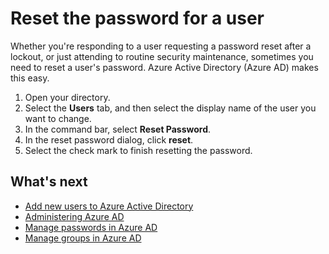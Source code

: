 <properties
	pageTitle="Reset the password for a user in Azure Active Directory | Microsoft Azure"
	description="Explains how an administrator should reset a users' password in an Azure Active Directory."
	services="active-directory"
	documentationCenter=""
	authors="curtand"
	manager="stevenpo"
	editor=""/>

<tags
	ms.service="active-directory"
	ms.workload="identity"
	ms.tgt_pltfrm="na"
	ms.devlang="na"
	ms.topic="article"
	ms.date="04/29/2016"
	ms.author="curtand"/>

# Reset the password for a user

Whether you're responding to a user requesting a password reset after a lockout, or just attending to routine security maintenance, sometimes you need to reset a user's password. Azure Active Directory (Azure AD) makes this easy.

  1. Open your directory.
  2. Select the **Users** tab, and then select the display name of the user you want to change.
  3. In the command bar, select **Reset Password**.
  4. In the reset password dialog, click **reset**.
  5. Select the check mark to finish resetting the password.



## What's next

- [Add new users to Azure Active Directory](active-directory-create-users.md)
- [Administering Azure AD](active-directory-administer.md)
- [Manage passwords in Azure AD](active-directory-manage-passwords.md)
- [Manage groups in Azure AD](active-directory-manage-groups.md)

